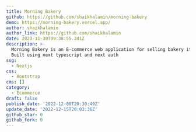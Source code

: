 ```yaml
---
title: Morning Bakery
github: https://github.com/shaikhalamin/morning-bakery
demo: https://morning-bakery.vercel.app/
author: shaikhalamin
author_link: https://github.com/shaikhalamin
date: 2023-11-30T09:38:55.341Z
description: >-
  Morning Bakery is an E-commerce web application for selling bakery items.
  Built using next typescript and next auth
ssg:
  - Nextjs
css:
  - Bootstrap
cms: []
category:
  - Ecommerce
draft: false
publish_date: '2022-12-08T20:30:49Z'
update_date: '2022-12-15T20:03:36Z'
github_star: 0
github_fork: 0
---
```

